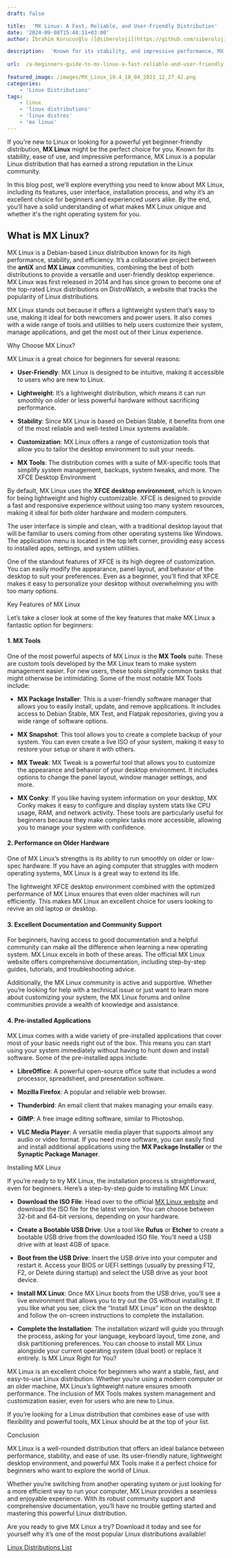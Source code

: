 ```yaml
---
draft: false

title:  'MX Linux: A Fast, Reliable, and User-Friendly Distribution'
date: '2024-09-08T15:48:11+03:00'
author: İbrahim Korucuoğlu ([@siberoloji](https://github.com/siberoloji))

description:  'Known for its stability, and impressive performance, MX Linux is a popular Linux distribution that has earned a strong reputation in the Linux community.' 
 
url:  /a-beginners-guide-to-mx-linux-a-fast-reliable-and-user-friendly-distribution/
 
featured_image: /images/MX_Linux_19.4_18_04_2021_12_27_42.png
categories:
    - 'Linux Distributions'
tags:
    - linux
    - 'linux distributions'
    - 'linux distros'
    - 'mx linux'
---
```

If you're new to Linux or looking for a powerful yet beginner-friendly distribution, **MX Linux** might be the perfect choice for you. Known for its stability, ease of use, and impressive performance, MX Linux is a popular Linux distribution that has earned a strong reputation in the Linux community.

In this blog post, we’ll explore everything you need to know about MX Linux, including its features, user interface, installation process, and why it’s an excellent choice for beginners and experienced users alike. By the end, you’ll have a solid understanding of what makes MX Linux unique and whether it's the right operating system for you.

## What is MX Linux?

MX Linux is a Debian-based Linux distribution known for its high performance, stability, and efficiency. It’s a collaborative project between the **antiX** and **MX Linux** communities, combining the best of both distributions to provide a versatile and user-friendly desktop experience. MX Linux was first released in 2014 and has since grown to become one of the top-rated Linux distributions on DistroWatch, a website that tracks the popularity of Linux distributions.

MX Linux stands out because it offers a lightweight system that’s easy to use, making it ideal for both newcomers and power users. It also comes with a wide range of tools and utilities to help users customize their system, manage applications, and get the most out of their Linux experience.

Why Choose MX Linux?

MX Linux is a great choice for beginners for several reasons:
* **User-Friendly**: MX Linux is designed to be intuitive, making it accessible to users who are new to Linux.

* **Lightweight**: It’s a lightweight distribution, which means it can run smoothly on older or less powerful hardware without sacrificing performance.

* **Stability**: Since MX Linux is based on Debian Stable, it benefits from one of the most reliable and well-tested Linux systems available.

* **Customization**: MX Linux offers a range of customization tools that allow you to tailor the desktop environment to suit your needs.

* **MX Tools**: The distribution comes with a suite of MX-specific tools that simplify system management, backups, system tweaks, and more.
The XFCE Desktop Environment

By default, MX Linux uses the **XFCE desktop environment**, which is known for being lightweight and highly customizable. XFCE is designed to provide a fast and responsive experience without using too many system resources, making it ideal for both older hardware and modern computers.

The user interface is simple and clean, with a traditional desktop layout that will be familiar to users coming from other operating systems like Windows. The application menu is located in the top left corner, providing easy access to installed apps, settings, and system utilities.

One of the standout features of XFCE is its high degree of customization. You can easily modify the appearance, panel layout, and behavior of the desktop to suit your preferences. Even as a beginner, you’ll find that XFCE makes it easy to personalize your desktop without overwhelming you with too many options.

Key Features of MX Linux

Let’s take a closer look at some of the key features that make MX Linux a fantastic option for beginners:
#### 1. MX Tools

One of the most powerful aspects of MX Linux is the **MX Tools** suite. These are custom tools developed by the MX Linux team to make system management easier. For new users, these tools simplify common tasks that might otherwise be intimidating. Some of the most notable MX Tools include:
* **MX Package Installer**: This is a user-friendly software manager that allows you to easily install, update, and remove applications. It includes access to Debian Stable, MX Test, and Flatpak repositories, giving you a wide range of software options.

* **MX Snapshot**: This tool allows you to create a complete backup of your system. You can even create a live ISO of your system, making it easy to restore your setup or share it with others.

* **MX Tweak**: MX Tweak is a powerful tool that allows you to customize the appearance and behavior of your desktop environment. It includes options to change the panel layout, window manager settings, and more.

* **MX Conky**: If you like having system information on your desktop, MX Conky makes it easy to configure and display system stats like CPU usage, RAM, and network activity.
These tools are particularly useful for beginners because they make complex tasks more accessible, allowing you to manage your system with confidence.
#### 2. Performance on Older Hardware

One of MX Linux’s strengths is its ability to run smoothly on older or low-spec hardware. If you have an aging computer that struggles with modern operating systems, MX Linux is a great way to extend its life.

The lightweight XFCE desktop environment combined with the optimized performance of MX Linux ensures that even older machines will run efficiently. This makes MX Linux an excellent choice for users looking to revive an old laptop or desktop.
#### 3. Excellent Documentation and Community Support

For beginners, having access to good documentation and a helpful community can make all the difference when learning a new operating system. MX Linux excels in both of these areas. The official MX Linux website offers comprehensive documentation, including step-by-step guides, tutorials, and troubleshooting advice.

Additionally, the MX Linux community is active and supportive. Whether you’re looking for help with a technical issue or just want to learn more about customizing your system, the MX Linux forums and online communities provide a wealth of knowledge and assistance.
#### 4. Pre-installed Applications

MX Linux comes with a wide variety of pre-installed applications that cover most of your basic needs right out of the box. This means you can start using your system immediately without having to hunt down and install software. Some of the pre-installed apps include:
* **LibreOffice**: A powerful open-source office suite that includes a word processor, spreadsheet, and presentation software.

* **Mozilla Firefox**: A popular and reliable web browser.

* **Thunderbird**: An email client that makes managing your emails easy.

* **GIMP**: A free image editing software, similar to Photoshop.

* **VLC Media Player**: A versatile media player that supports almost any audio or video format.
If you need more software, you can easily find and install additional applications using the **MX Package Installer** or the **Synaptic Package Manager**.

Installing MX Linux

If you’re ready to try MX Linux, the installation process is straightforward, even for beginners. Here’s a step-by-step guide to installing MX Linux:
* **Download the ISO File**: Head over to the official <a href="https://mxlinux.org/">MX Linux website</a> and download the ISO file for the latest version. You can choose between 32-bit and 64-bit versions, depending on your hardware.

* **Create a Bootable USB Drive**: Use a tool like **Rufus** or **Etcher** to create a bootable USB drive from the downloaded ISO file. You’ll need a USB drive with at least 4GB of space.

* **Boot from the USB Drive**: Insert the USB drive into your computer and restart it. Access your BIOS or UEFI settings (usually by pressing F12, F2, or Delete during startup) and select the USB drive as your boot device.

* **Install MX Linux**: Once MX Linux boots from the USB drive, you’ll see a live environment that allows you to try out the OS without installing it. If you like what you see, click the “Install MX Linux” icon on the desktop and follow the on-screen instructions to complete the installation.

* **Complete the Installation**: The installation wizard will guide you through the process, asking for your language, keyboard layout, time zone, and disk partitioning preferences. You can choose to install MX Linux alongside your current operating system (dual boot) or replace it entirely.
Is MX Linux Right for You?

MX Linux is an excellent choice for beginners who want a stable, fast, and easy-to-use Linux distribution. Whether you’re using a modern computer or an older machine, MX Linux’s lightweight nature ensures smooth performance. The inclusion of MX Tools makes system management and customization easier, even for users who are new to Linux.

If you’re looking for a Linux distribution that combines ease of use with flexibility and powerful tools, MX Linux should be at the top of your list.

Conclusion

MX Linux is a well-rounded distribution that offers an ideal balance between performance, stability, and ease of use. Its user-friendly nature, lightweight desktop environment, and powerful MX Tools make it a perfect choice for beginners who want to explore the world of Linux.

Whether you’re switching from another operating system or just looking for a more efficient way to run your computer, MX Linux provides a seamless and enjoyable experience. With its robust community support and comprehensive documentation, you’ll have no trouble getting started and mastering this powerful Linux distribution.

Are you ready to give MX Linux a try? Download it today and see for yourself why it’s one of the most popular Linux distributions available!

<a href="https://www.siberoloji.com/a-list-of-popular-linux-distributions/" target="_blank" rel="noopener" title="">Linux Distributions List</a>
